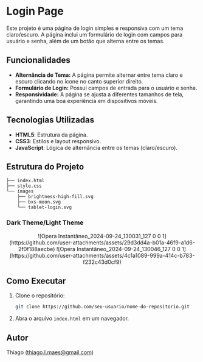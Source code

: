 # Login Page

Este projeto é uma página de login simples e responsiva com um tema claro/escuro. A página inclui um formulário de login com campos para usuário e senha, além de um botão que alterna entre os temas.

## Funcionalidades

- **Alternância de Tema:** A página permite alternar entre tema claro e escuro clicando no ícone no canto superior direito.
- **Formulário de Login:** Possui campos de entrada para o usuário e senha.
- **Responsividade:** A página se ajusta a diferentes tamanhos de tela, garantindo uma boa experiência em dispositivos móveis.

## Tecnologias Utilizadas

- **HTML5**: Estrutura da página.
- **CSS3**: Estilos e layout responsivo.
- **JavaScript**: Lógica de alternância entre os temas (claro/escuro).

## Estrutura do Projeto

```plaintext
├── index.html
├── style.css
└── images
    ├── brightness-high-fill.svg
    ├── bxs-moon.svg
    └── tablet-login.svg
```

### Dark Theme/Light Theme
<div align="center">
    ![Opera Instantâneo_2024-09-24_130031_127 0 0 1](https://github.com/user-attachments/assets/29d3dd4a-b01a-46f9-a1d6-2f0f188aecbe)
    ![Opera Instantâneo_2024-09-24_130046_127 0 0 1](https://github.com/user-attachments/assets/4c1a1089-999a-414c-b783-f232c43d0cf9)
</div>

## Como Executar

1. Clone o repositório:
    ```bash
    git clone https://github.com/seu-usuario/nome-do-repositorio.git
    ```
2. Abra o arquivo `index.html` em um navegador.

## Autor

Thiago (thiago.l.maes@gmail.com)
